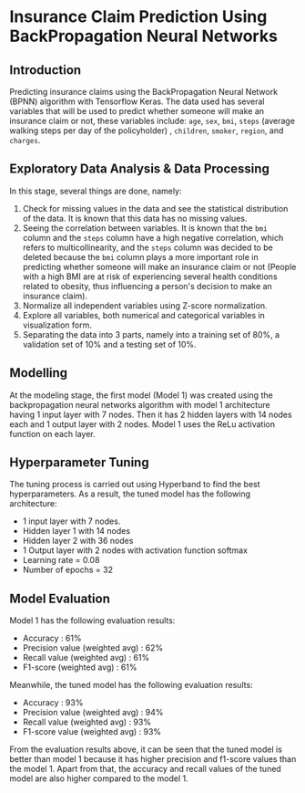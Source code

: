 # Insurance Claim Prediction Using BackPropagation Neural Networks

## Introduction
Predicting insurance claims using the BackPropagation Neural Network (BPNN) algorithm with Tensorflow Keras. The data used has several variables that will be used to predict whether someone will make an insurance claim or not, these variables include: `age`, `sex`, `bmi`, `steps` (average walking steps per day of the policyholder) , `children`, `smoker`, `region`, and `charges`.

## Exploratory Data Analysis & Data Processing
In this stage, several things are done, namely:
1. Check for missing values ​​in the data and see the statistical distribution of the data. It is known that this data has no missing values.
2. Seeing the correlation between variables. It is known that the `bmi` column and the `steps` column have a high negative correlation, which refers to multicollinearity, and the `steps` column was decided to be deleted because the `bmi` column plays a more important role in predicting whether someone will make an insurance claim or not (People with a high BMI are at risk of experiencing several health conditions related to obesity, thus influencing a person's decision to make an insurance claim).
3. Normalize all independent variables using Z-score normalization.
4. Explore all variables, both numerical and categorical variables in visualization form.
5. Separating the data into 3 parts, namely into a training set of 80%, a validation set of 10% and a testing set of 10%.

## Modelling
At the modeling stage, the first model (Model 1) was created using the backpropagation neural networks algorithm with model 1 architecture having 1 input layer with 7 nodes. Then it has 2 hidden layers with 14 nodes each and 1 output layer with 2 nodes. Model 1 uses the ReLu activation function on each layer.

## Hyperparameter Tuning
The tuning process is carried out using Hyperband to find the best hyperparameters. As a result, the tuned model has the following architecture:
- 1 input layer with 7 nodes.
- Hidden layer 1 with 14 nodes
- Hidden layer 2 with 36 nodes
- 1 Output layer with 2 nodes with activation function softmax
- Learning rate = 0.08
- Number of epochs = 32

## Model Evaluation
Model 1 has the following evaluation results:
- Accuracy : 61%
- Precision value (weighted avg) : 62%
- Recall value (weighted avg) : 61%
- F1-score (weighted avg) : 61%

Meanwhile, the tuned model has the following evaluation results:
- Accuracy : 93%
- Precision value (weighted avg) : 94%
- Recall value (weighted avg) : 93%
- F1-score value (weighted avg) : 93%

From the evaluation results above, it can be seen that the tuned model is better than model 1 because it has higher precision and f1-score values ​​than the model 1. Apart from that, the accuracy and recall values ​​of the tuned model are also higher compared to the model 1.


